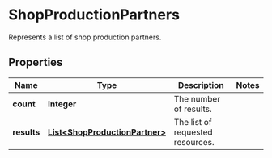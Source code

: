 

# ShopProductionPartners

Represents a list of shop production partners.

## Properties

Name | Type | Description | Notes
------------ | ------------- | ------------- | -------------
**count** | **Integer** | The number of results. | 
**results** | [**List&lt;ShopProductionPartner&gt;**](ShopProductionPartner.md) | The list of requested resources. | 



